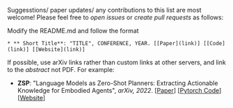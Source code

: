 Suggesstions/ paper updates/ any contributions to this list are most welcome! Please feel free to *open issues* or *create pull requests* as follows: <br> 


Modify the README.md and follow the format 
``` 
* ** Short Title**: "TITLE", CONFERENCE, YEAR. [[Paper](link)] [[Code](link)] [[Website](link)]
``` 
If possible, use arXiv links rather than custom links at other servers, and link to the *abstract* not PDF. For example:

* **ZSP**: "Language Models as Zero-Shot Planners: Extracting Actionable Knowledge for Embodied Agents", *arXiv, 2022*. [[Paper](https://arxiv.org/abs/2201.07207)] [[Pytorch Code](https://github.com/huangwl18/language-planner)] [[Website](https://wenlong.page/language-planner/)]
